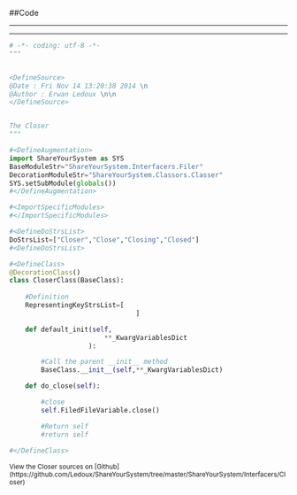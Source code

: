 
<!--
FrozenIsBool False
-->

##Code

----

<ClassDocStr>

----

```python
# -*- coding: utf-8 -*-
"""


<DefineSource>
@Date : Fri Nov 14 13:20:38 2014 \n
@Author : Erwan Ledoux \n\n
</DefineSource>


The Closer
"""

#<DefineAugmentation>
import ShareYourSystem as SYS
BaseModuleStr="ShareYourSystem.Interfacers.Filer"
DecorationModuleStr="ShareYourSystem.Classors.Classer"
SYS.setSubModule(globals())
#</DefineAugmentation>

#<ImportSpecificModules>
#</ImportSpecificModules>

#<DefineDoStrsList>
DoStrsList=["Closer","Close","Closing","Closed"]
#<DefineDoStrsList>

#<DefineClass>
@DecorationClass()
class CloserClass(BaseClass):
	
	#Definition
	RepresentingKeyStrsList=[
								]

	def default_init(self,
						**_KwargVariablesDict
					):

		#Call the parent __init__ method
		BaseClass.__init__(self,**_KwargVariablesDict)

	def do_close(self):

		#close
		self.FiledFileVariable.close()

		#Return self
		#return self
	
#</DefineClass>


```

<small>
View the Closer sources on [Github](https://github.com/Ledoux/ShareYourSystem/tree/master/ShareYourSystem/Interfacers/Closer)
</small>


